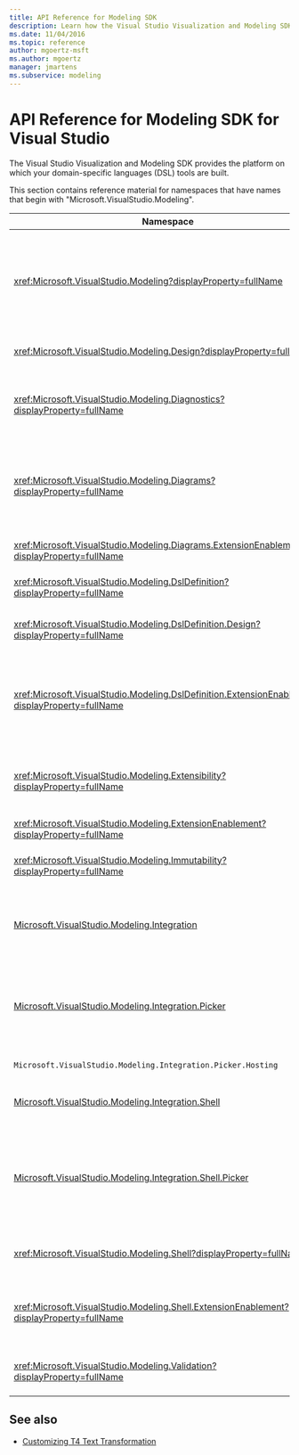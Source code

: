 ```yaml
---
title: API Reference for Modeling SDK
description: Learn how the Visual Studio Visualization and Modeling SDK provides the platform on which your domain-specific languages (DSLs) tools are built.
ms.date: 11/04/2016
ms.topic: reference
author: mgoertz-msft
ms.author: mgoertz
manager: jmartens
ms.subservice: modeling
---
```

# API Reference for Modeling SDK for Visual Studio

The Visual Studio Visualization and Modeling SDK provides the platform on which your domain-specific languages (DSL) tools are built.

This section contains reference material for namespaces that have names that begin with "Microsoft.VisualStudio.Modeling".

|Namespace|Content|
|-|-|
|<xref:Microsoft.VisualStudio.Modeling?displayProperty=fullName>|Classes such as ModelElement, which is the base class of all domain classes that you define in a DSL.|
|<xref:Microsoft.VisualStudio.Modeling.Design?displayProperty=fullName>|Classes that form part of a DSL definition.|
|<xref:Microsoft.VisualStudio.Modeling.Diagnostics?displayProperty=fullName>|The model Store Viewer and performance measurement tools.|
|<xref:Microsoft.VisualStudio.Modeling.Diagrams?displayProperty=fullName>|Classes such as ShapeElement, which is the base class of all shapes that you define in a DSL.|
|<xref:Microsoft.VisualStudio.Modeling.Diagrams.ExtensionEnablement?displayProperty=fullName>|Gesture and Selection methods.|
|<xref:Microsoft.VisualStudio.Modeling.DslDefinition?displayProperty=fullName>|The API of the DSL Definition designer.|
|<xref:Microsoft.VisualStudio.Modeling.DslDefinition.Design?displayProperty=fullName>|Internal classes of the DSL Definition designer.|
|<xref:Microsoft.VisualStudio.Modeling.DslDefinition.ExtensionEnablement?displayProperty=fullName>|Attributes that allow you to extend the DSL designer with commands, gestures, and validation.|
|<xref:Microsoft.VisualStudio.Modeling.Extensibility?displayProperty=fullName>|Extension methods for ModelElement that implement DSL Extensibility.|
|<xref:Microsoft.VisualStudio.Modeling.ExtensionEnablement?displayProperty=fullName>|Extensibility attributes|
|<xref:Microsoft.VisualStudio.Modeling.Immutability?displayProperty=fullName>|Lets you make parts of a model read-only.|
|[Microsoft.VisualStudio.Modeling.Integration](/previous-versions/ee904412(v=vs.140))|The Modelbus API, which helps you integrate different models.|
|[Microsoft.VisualStudio.Modeling.Integration.Picker](/previous-versions/ee904394(v=vs.140))|The dialog box that lets users navigate to models and elements to create Modelbus references.|
|`Microsoft.VisualStudio.Modeling.Integration.Picker.Hosting`|The Picker service.|
|[Microsoft.VisualStudio.Modeling.Integration.Shell](/previous-versions/ee869435(v=vs.140))|Modelbus adapter framework for Visual Studio.|
|[Microsoft.VisualStudio.Modeling.Integration.Shell.Picker](/previous-versions/ee886769(v=vs.140))|The Picker dialog box that lets users navigate to models and elements to create Modelbus references.|
|<xref:Microsoft.VisualStudio.Modeling.Shell?displayProperty=fullName>|The interface between DSLs and Visual Studio.|
|<xref:Microsoft.VisualStudio.Modeling.Shell.ExtensionEnablement?displayProperty=fullName>|Lets you define shortcut (context) menu commands.|
|<xref:Microsoft.VisualStudio.Modeling.Validation?displayProperty=fullName>|Lets you define validation constraints.|

## See also

- [Customizing T4 Text Transformation](../modeling/customizing-t4-text-transformation.md)
